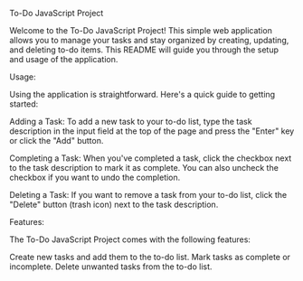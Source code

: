To-Do JavaScript Project

Welcome to the To-Do JavaScript Project! This simple web application allows you to manage your tasks and stay organized by creating, updating, and deleting to-do items. This README will guide you through the setup and usage of the application.

Usage:

Using the application is straightforward. Here's a quick guide to getting started:

Adding a Task: To add a new task to your to-do list, type the task description in the input field at the top of the page and press the "Enter" key or click the "Add" button.

Completing a Task: When you've completed a task, click the checkbox next to the task description to mark it as complete. You can also uncheck the checkbox if you want to undo the completion.

Deleting a Task: If you want to remove a task from your to-do list, click the "Delete" button (trash icon) next to the task description.

Features:

The To-Do JavaScript Project comes with the following features:

Create new tasks and add them to the to-do list.
Mark tasks as complete or incomplete.
Delete unwanted tasks from the to-do list.
